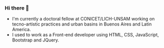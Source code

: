 ### Hi there 👋



- I'm currently a doctoral fellow at CONICET/LICH-UNSAM working on tecno-artistic practices and urban basins in Buenos Aires and Latin America. 
- I used to work as a Front-end developer using HTML, CSS, JavaScript, Bootstrap and JQuery. 
